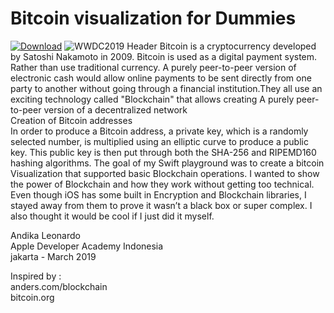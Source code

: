# Bitcoin visualization for Dummies
[![Download](https://img.shields.io/github/downloads/JustinFincher/WWDC19Playground/total.svg)](https://github.com/andikaleonardo/WWDC-2019-Scholarship-Submissions/releases)
![WWDC2019 Header](https://i.imgur.com/hOdqkDh.jpg)
Bitcoin is a cryptocurrency developed by Satoshi Nakamoto in 2009. Bitcoin is used as a digital payment system. Rather than use traditional currency. A purely peer-to-peer version of electronic cash would allow online payments to be sent directly from one party to another without going through a financial institution.They all use an exciting technology called "Blockchain" that allows creating A purely peer-to-peer version of a decentralized network<br>
Creation of Bitcoin addresses<br>
In order to produce a Bitcoin address, a private key, which is a randomly selected number, is multiplied using an elliptic curve to produce a public key. This public key is then put through both the SHA-256 and RIPEMD160 hashing algorithms.
The goal of my Swift playground was to create a bitcoin Visualization that supported basic Blockchain operations. I wanted to show the power of Blockchain and how they work without getting too technical. Even though iOS has some built in Encryption and Blockchain libraries, I stayed away from them to prove it wasn’t a black box or super complex. I also thought it would be cool if I just did it myself.





Andika Leonardo<br>
Apple Developer Academy Indonesia<br> 
jakarta - March 2019

Inspired by :<br> 
anders.com/blockchain<br> 
bitcoin.org<br> 

